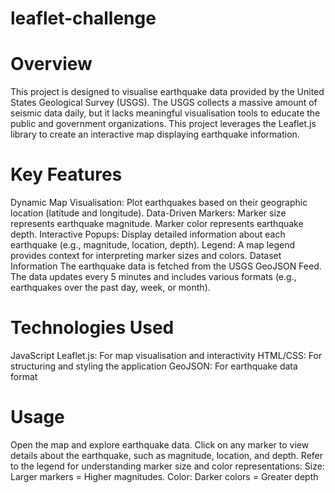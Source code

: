 # leaflet-challenge

# Overview

This project is designed to visualise earthquake data provided by the United States Geological Survey (USGS). The USGS collects a massive amount of seismic data daily, but it lacks meaningful visualisation tools to educate the public and government organizations. This project leverages the Leaflet.js library to create an interactive map displaying earthquake information.

# Key Features
Dynamic Map Visualisation: Plot earthquakes based on their geographic location (latitude and longitude).
Data-Driven Markers:
Marker size represents earthquake magnitude.
Marker color represents earthquake depth.
Interactive Popups: Display detailed information about each earthquake (e.g., magnitude, location, depth).
Legend: A map legend provides context for interpreting marker sizes and colors.
Dataset Information
The earthquake data is fetched from the USGS GeoJSON Feed. The data updates every 5 minutes and includes various formats (e.g., earthquakes over the past day, week, or month).

# Technologies Used
JavaScript
Leaflet.js: For map visualisation and interactivity
HTML/CSS: For structuring and styling the application
GeoJSON: For earthquake data format

# Usage
Open the map and explore earthquake data.
Click on any marker to view details about the earthquake, such as magnitude, location, and depth.
Refer to the legend for understanding marker size and color representations:
Size: Larger markers = Higher magnitudes.
Color: Darker colors = Greater depth
